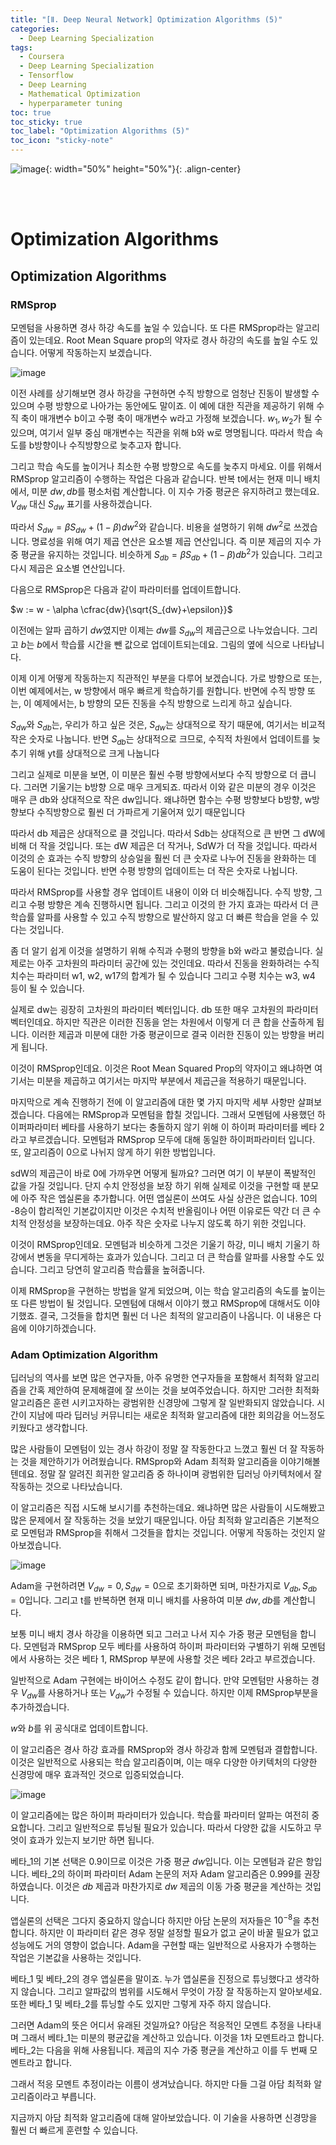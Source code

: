 ```yaml
---
title: "[Ⅱ. Deep Neural Network] Optimization Algorithms (5)"
categories:
  - Deep Learning Specialization
tags:
  - Coursera
  - Deep Learning Specialization
  - Tensorflow
  - Deep Learning
  - Mathematical Optimization
  - hyperparameter tuning
toc: true
toc_sticky: true
toc_label: "Optimization Algorithms (5)"
toc_icon: "sticky-note"
---
```


![image](https://user-images.githubusercontent.com/55765292/177095282-038ee3ed-f543-4793-9eff-f2d5ac239f36.png){: width="50%" height="50%"}{: .align-center}

<br><br>

# Optimization Algorithms

## Optimization Algorithms

### RMSprop

모멘텀을 사용하면 경사 하강 속도를 높일 수 있습니다. 또 다른 RMSprop라는 알고리즘이 있는데요. Root Mean Square prop의 약자로 경사 하강의 속도를 높일 수도 있습니다. 어떻게 작동하는지 보겠습니다.

![image](https://user-images.githubusercontent.com/55765292/178430401-031e72d3-1aef-47eb-b030-1b199f8a5dde.png)

이전 사례를 상기해보면 경사 하강을 구현하면 수직 방향으로 엄청난 진동이 발생할 수 있으며 수평 방향으로 나아가는 동안에도 말이죠. 이 예에 대한 직관을 제공하기 위해 수직 축이 매개변수 b이고 수평 축이 매개변수 w라고 가정해 보겠습니다. $w_1, w_2$가 될 수 있으며, 여기서 일부 중심 매개변수는 직관을 위해 b와 w로 명명됩니다. 따라서 학습 속도를 b방향이나 수직방향으로 늦추고자 합니다.

그리고 학습 속도를 높이거나 최소한 수평 방향으로 속도를 늦추지 마세요. 이를 위해서 RMSprop 알고리즘이 수행하는 작업은 다음과 같습니다. 반복 t에서는 현재 미니 배치에서, 미분 $dw,db$를 평소처럼 계산합니다. 이 지수 가중 평균은 유지하려고 했는데요. $V_{dw}$ 대신 $S_{dw}$ 표기를 사용하겠습니다.

따라서 $S_{dw} = \beta S_{dw} + (1-\beta)dw^2$와 같습니다. 비용을 설명하기 위해 $dw^2$로 쓰겠습니다. 명료성을 위해 여기 제곱 연산은 요소별 제곱 연산입니다. 즉 미분 제곱의 지수 가중 평균을 유지하는 것입니다. 비슷하게 $S_{db} = \beta S_{db} + (1-\beta)db^2$가 있습니다. 그리고 다시 제곱은 요소별 연산입니다.

다음으로 RMSprop은 다음과 같이 파라미터를 업데이트합니다.

$w := w - \alpha \cfrac{dw}{\sqrt{S_{dw}+\epsilon}}$

이전에는 알파 곱하기 $dw$였지만 이제는 $dw$를 $S_{dw}$의 제곱근으로 나누었습니다. 그리고 $b$는 $b$에서 학습률 시간을 뺀 값으로 업데이트되는데요. 그림의 옆에 식으로 나타납니다.

이제 이게 어떻게 작동하는지 직관적인 부분을 다루어 보겠습니다. 가로 방향으로 또는, 이번 예제에서는, w 방향에서 매우 빠르게 학습하기를 원합니다. 반면에 수직 방향 또는, 이 예제에서는, b 방향의 모든 진동을 수직 방향으로 느리게 하고 싶습니다.

$S_{dw}$와 $S_{db}$는, 우리가 하고 싶은 것은, $S_{dw}$는 상대적으로 작기 때문에, 여기서는 비교적 작은 숫자로 나눕니다. 반면 $S_{db}$는 상대적으로 크므로, 수직적 차원에서 업데이트를 늦추기 위해 yt를 상대적으로 크게 나눕니다

그리고 실제로 미분을 보면, 이 미분은 훨씬 수평 방향에서보다 수직 방향으로 더 큽니다. 그러면 기울기는 b방향 으로 매우 크게되죠. 따라서 이와 같은 미분의 경우 이것은 매우 큰 db와 상대적으로 작은 dw입니다. 왜냐하면 함수는 수평 방향보다 b방향, w방향보다 수직방향으로 훨씬 더 가파르게 기울어져 있기 때문입니다

따라서 db 제곱은 상대적으로 클 것입니다. 따라서 Sdb는 상대적으로 큰 반면 그 dW에 비해 더 작을 것입니다. 또는 dW 제곱은 더 작거나, SdW가 더 작을 것입니다. 따라서 이것의 순 효과는 수직 방향의 상승일을 훨씬 더 큰 숫자로 나누어 진동을 완화하는 데 도움이 된다는 것입니다. 반면 수평 방향의 업데이트는 더 작은 숫자로 나뉩니다.

따라서 RMSprop를 사용할 경우 업데이트 내용이 이와 더 비슷해집니다. 수직 방향, 그리고 수평 방향은 계속 진행하시면 됩니다. 그리고 이것의 한 가지 효과는 따라서 더 큰 학습률 알파를 사용할 수 있고 수직 방향으로 발산하지 않고 더 빠른 학습을 얻을 수 있다는 것입니다.

좀 더 알기 쉽게 이것을 설명하기 위해 수직과 수평의 방향을 b와 w라고 불렀습니다. 실제로는 아주 고차원의 파라미터 공간에 있는 것인데요. 따라서 진동을 완화하려는 수직 치수는 파라미터 w1, w2, w17의 합계가 될 수 있습니다 그리고 수평 치수는 w3, w4 등이 될 수 있습니다.

실제로 dw는 굉장히 고차원의 파라미터 벡터입니다. db 또한 매우 고차원의 파라미터 벡터인데요. 하지만 직관은 이러한 진동을 얻는 차원에서 이렇게 더 큰 합을 산출하게 됩니다. 이러한 제곱과 미분에 대한 가중 평균이므로 결국 이러한 진동이 있는 방향을 버리게 됩니다.

이것이 RMSprop인데요. 이것은 Root Mean Squared Prop의 약자이고 왜냐하면 여기서는 미분을 제곱하고 여기서는 마지막 부분에서 제곱근을 적용하기 때문입니다.

마지막으로 계속 진행하기 전에 이 알고리즘에 대한 몇 가지 마지막 세부 사항만 살펴보겠습니다. 다음에는 RMSprop과 모멘텀을 합칠 것입니다. 그래서 모멘텀에 사용했던 하이퍼파라미터 베타를 사용하기 보다는 충돌하지 않기 위해 이 하이퍼 파라미터를 베타 2라고 부르겠습니다. 모멘텀과 RMSprop 모두에 대해 동일한 하이퍼파라미터 입니다. 또, 알고리즘이 0으로 나뉘지 않게 하기 위한 방법입니다.

sdW의 제곱근이 바로 0에 가까우면 어떻게 될까요? 그러면 여기 이 부분이 폭발적인 값을 가질 것입니다. 단지 수치 안정성을 보장 하기 위해 실제로 이것을 구현할 때 분모에 아주 작은 엡실론을 추가합니다. 어떤 앱실론이 쓰여도 사실 상관은 없습니다. 10의 -8승이 합리적인 기본값이지만 이것은 수치적 반올림이나 어떤 이유로든 약간 더 큰 수치적 안정성을 보장하는데요. 아주 작은 숫자로 나누지 않도록 하기 위한 것입니다.

이것이 RMSprop인데요. 모멘텀과 비슷하게 그것은 기울기 하강, 미니 배치 기울기 하강에서 변동을 무디게하는 효과가 있습니다. 그리고 더 큰 학습률 알파를 사용할 수도 있습니다. 그리고 당연히 알고리즘 학습률을 높혀줍니다.

이제 RMSprop을 구현하는 방법을 알게 되었으며, 이는 학습 알고리즘의 속도를 높이는 또 다른 방법이 될 것입니다. 모멘텀에 대해서 이야기 했고 RMSprop에 대해서도 이야기했죠. 결국, 그것들을 합치면 훨씬 더 나은 최적의 알고리즘이 나옵니다. 이 내용은 다음에 이야기하겠습니다.


### Adam Optimization Algorithm

딥러닝의 역사를 보면 많은 연구자들, 아주 유명한 연구자들을 포함해서 최적화 알고리즘을 간혹 제안하여 문제해결에 잘 쓰이는 것을 보여주었습니다. 하지만 그러한 최적화 알고리즘은 훈련 시키고자하는 광범위한 신경망에 그렇게 잘 일반화되지 않았습니다. 시간이 지남에 따라 딥러닝 커뮤니티는 새로운 최적화 알고리즘에 대한 회의감을 어느정도 키웠다고 생각합니다.

많은 사람들이 모멘텀이 있는 경사 하강이 정말 잘 작동한다고 느꼈고 훨씬 더 잘 작동하는 것을 제안하기가 어려웠습니다. RMSprop와 Adam 최적화 알고리즘을 이야기해볼텐데요. 정말 잘 알려진 희귀한 알고리즘 중 하나이며 광범위한 딥러닝 아키텍처에서 잘 작동하는 것으로 나타났습니다.

이 알고리즘은 직접 시도해 보시기를 추천하는데요. 왜냐하면 많은 사람들이 시도해봤고 많은 문제에서 잘 작동하는 것을 보았기 때문입니다. 아담 최적화 알고리즘은 기본적으로 모멘텀과 RMSprop을 취해서 그것들을 합치는 것입니다. 어떻게 작동하는 것인지 알아보겠습니다.

![image](https://user-images.githubusercontent.com/55765292/178624553-ab86c4e5-cf09-463d-8471-a2a1203d0528.png)

Adam을 구현하려면 $V_{dw} = 0, S_{dw} = 0$으로 초기화하면 되며, 마찬가지로 $V_{db}, S_{db} = 0$입니다. 그리고 t를 반복하면 현재 미니 배치를 사용하여 미분 $dw, db$를 계산합니다.

보통 미니 배치 경사 하강을 이용하면 되고 그러고 나서 지수 가중 평균 모멘텀을 합니다. 모멘텀과 RMSprop 모두 베타를 사용하여 하이퍼 파라미터와 구별하기 위해 모멘텀에서 사용하는 것은 베타 1, RMSprop 부분에 사용할 것은 베타 2라고 부르겠습니다.

일반적으로 Adam 구현에는 바이어스 수정도 같이 합니다. 만약 모멘텀만 사용하는 경우 $V_{dw}$를 사용하거나 또는 $V_{dw}$가 수정될 수 있습니다. 하지만 이제 RMSprop부분을 추가하겠습니다.

$w$와 $b$를 위 공식대로 업데이트합니다.

이 알고리즘은 경사 하강 효과를 RMSprop와 경사 하강과 함께 모멘텀과 결합합니다. 이것은 일반적으로 사용되는 학습 알고리즘이며, 이는 매우 다양한 아키텍처의 다양한 신경망에 매우 효과적인 것으로 입증되었습니다.

![image](https://user-images.githubusercontent.com/55765292/178624573-cd39e4ef-e211-415f-b78b-e759bfdcc773.png)

이 알고리즘에는 많은 하이퍼 파라미터가 있습니다. 학습률 파라미터 알파는 여전히 중요합니다. 그리고 일반적으로 튜닝될 필요가 있습니다. 따라서 다양한 값을 시도하고 무엇이 효과가 있는지 보기만 하면 됩니다.

베타_1의 기본 선택은 0.9이므로 이것은 가중 평균 $dw$입니다. 이는 모멘텀과 같은 항입니다. 베타_2의 하이퍼 파라미터 Adam 논문의 저자 Adam 알고리즘은 0.999를 권장하였습니다. 이것은 $db$ 제곱과 마찬가지로 $dw$ 제곱의 이동 가중 평균을 계산하는 것입니다.


앱실론의 선택은 그다지 중요하지 않습니다 하지만 아담 논문의 저자들은 $10^{-8}$을 추천합니다. 하지만 이 파라미터 같은 경우 정말 설정할 필요가 없고 굳이 바꿀 필요가 없고 성능에도 거의 영향이 없습니다. Adam을 구현할 때는 일반적으로 사용자가 수행하는 작업은 기본값을 사용하는 것입니다.

베타_1 및 베타_2의 경우 앱실론을 말이죠. 누가 앱실론을 진정으로 튜닝했다고 생각하지 않습니다. 그리고 알파값의 범위를 시도해서 무엇이 가장 잘 작동하는지 알아보세요. 또한 베타_1 및 베타_2를 튜닝할 수도 있지만 그렇게 자주 하지 않습니다.

그러면 Adam의 뜻은 어디서 유래된 것일까요? 아담은 적응적인 모멘트 추정을 나타내며 그래서 베타_1는 미분의 평균값을 계산하고 있습니다. 이것을 1차 모멘트라고 합니다. 베타_2는 다음을 위해 사용됩니다. 제곱의 지수 가중 평균을 계산하고 이를 두 번째 모멘트라고 합니다.

그래서 적응 모멘트 추정이라는 이름이 생겨났습니다. 하지만 다들 그걸 아담 최적화 알고리즘이라고 부릅니다.

지금까지 아담 최적화 알고리즘에 대해 알아보았습니다. 이 기술을 사용하면 신경망을 훨씬 더 빠르게 훈련할 수 있습니다.
